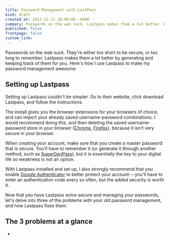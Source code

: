 ```yaml
---
title: Password Management with LastPass
kind: draft
created_at: 2012-12-11 20:00:00 -0400
summary: Passwords on the web suck. Lastpass makes them a lot better. Here's how I use Lastpass to make my password management awesome.
published: false
frontpage: false
custom_link: 
---
```


Passwords on the web suck. They're either too short to be secure, or too long to remember. Lastpass makes them a lot better by generating and keeping track of them for you. Here's how I use Lastpass to make my password management awesome.

## Setting up Lastpass

Setting up Lastpass couldn't be simpler. Go to their website, click download Lastpass, and follow the instructions.

The install gives you the browser extensions for your browsers of choice, and can import your already saved username-password combinations. I would recommend doing this, and then deleting the saved username-password store in your browser ([Chrome](https://support.google.com/chrome/bin/answer.py?hl=en&answer=95582), [Firefox](https://support.mozilla.org/en-US/kb/password-manager-remember-delete-change-passwords#w_viewing-and-deleting-passwords)), because it isn't very secure in your browser.

When creating your account, make sure that you create a master password that is secure. You'll have to remember it (or generate it through another method, such as [SuperGenPass](http://supergenpass.com/)), but it is essentially the key to your digital life so weakness is not an option.

With Lastpass installed and set up, I also strongly recommend that you enable [Google Authenticator](http://helpdesk.lastpass.com/security-options/google-authenticator/) to better protect your account---you'll have to enter an authentication code every so often, but the added security is worth it.

Now that you have Lastpass extra-secure and managing your passwords, let's delve into three of the problems with your old password management, and how Lastpass fixes them.

## The 3 problems at a glance

* 